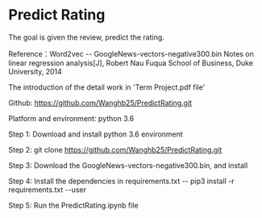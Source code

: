 # Predict Rating
The goal is given the review, predict the rating.

Reference：Word2vec -- GoogleNews-vectors-negative300.bin
                   Notes on linear regression analysis[J], Robert Nau Fuqua School of Business, Duke University, 2014

The introduction of the detail work in  'Term Project.pdf file'

Github: https://github.com/Wanghb25/PredictRating.git

Platform and environment: python 3.6

Step 1: Download and install python 3.6 environment

Step 2: git clone https://github.com/Wanghb25/PredictRating.git

Step 3: Download the GoogleNews-vectors-negative300.bin, and install

Step 4: Install the dependencies in requirements.txt -- pip3 install -r requirements.txt --user

Step 5: Run the PredictRating.ipynb file 